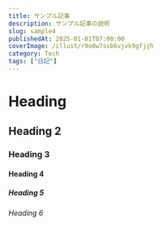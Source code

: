 ```yaml
---
title: サンプル記事
description: サンプル記事の説明
slug: sample4
publishedAt: 2025-01-01T07:00:00
coverImage: /illust/r9o8w7svb6vjvk9gfjjh
category: Tech
tags: ["日記"]
---
```


# Heading

## Heading 2

### Heading 3

#### Heading 4

##### Heading 5

###### Heading 6
